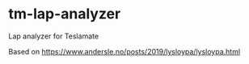 # tm-lap-analyzer
Lap analyzer for Teslamate

Based on https://www.andersle.no/posts/2019/lysloypa/lysloypa.html
